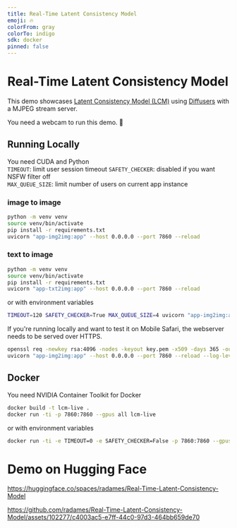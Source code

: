 ```yaml
---
title: Real-Time Latent Consistency Model
emoji: 🔥
colorFrom: gray
colorTo: indigo
sdk: docker
pinned: false
---
```


# Real-Time Latent Consistency Model

This demo showcases [Latent Consistency Model (LCM)](https://huggingface.co/SimianLuo/LCM_Dreamshaper_v7) using [Diffusers](https://github.com/huggingface/diffusers/tree/main/examples/community#latent-consistency-pipeline) with a MJPEG stream server.

You need a webcam to run this demo. 🤗

## Running Locally

You need CUDA and Python  
`TIMEOUT`: limit user session timeout
`SAFETY_CHECKER`:  disabled if you want NSFW filter off  
`MAX_QUEUE_SIZE`: limit number of users on current app instance

### image to image
```bash
python -m venv venv 
source venv/bin/activate 
pip install -r requirements.txt
uvicorn "app-img2img:app" --host 0.0.0.0 --port 7860 --reload
```

### text to image

```bash
python -m venv venv 
source venv/bin/activate 
pip install -r requirements.txt
uvicorn "app-txt2img:app" --host 0.0.0.0 --port 7860 --reload
```
or with environment variables
```bash
TIMEOUT=120 SAFETY_CHECKER=True MAX_QUEUE_SIZE=4 uvicorn "app-img2img:app" --host 0.0.0.0 --port 7860 --reload
```

If you're running locally and want to test it on Mobile Safari, the webserver needs to be served over HTTPS. 

```bash
openssl req -newkey rsa:4096 -nodes -keyout key.pem -x509 -days 365 -out certificate.pem
uvicorn "app-img2img:app" --host 0.0.0.0 --port 7860 --reload --log-level info --ssl-certfile=certificate.pem --ssl-keyfile=key.pem
```
## Docker
You need NVIDIA Container Toolkit for Docker

```bash
docker build -t lcm-live .
docker run -ti -p 7860:7860 --gpus all lcm-live
```

or with environment variables

```bash
docker run -ti -e TIMEOUT=0 -e SAFETY_CHECKER=False -p 7860:7860 --gpus all lcm-live
```

# Demo on Hugging Face
https://huggingface.co/spaces/radames/Real-Time-Latent-Consistency-Model


https://github.com/radames/Real-Time-Latent-Consistency-Model/assets/102277/c4003ac5-e7ff-44c0-97d3-464bb659de70

